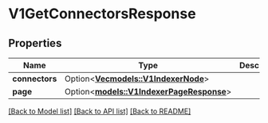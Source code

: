 # V1GetConnectorsResponse

## Properties

| Name           | Type                                                                  | Description | Notes      |
| -------------- | --------------------------------------------------------------------- | ----------- | ---------- |
| **connectors** | Option<[**Vec<models::V1IndexerNode>**](v1IndexerNode.md)>            |             | [optional] |
| **page**       | Option<[**models::V1IndexerPageResponse**](v1IndexerPageResponse.md)> |             | [optional] |

[[Back to Model list]](../README.md#documentation-for-models) [[Back to API list]](../README.md#documentation-for-api-endpoints) [[Back to README]](../README.md)
